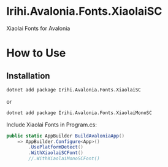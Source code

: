 # Irihi.Avalonia.Fonts.XiaolaiSC

Xiaolai Fonts for Avalonia

# How to Use

## Installation

```bash
dotnet add package Irihi.Avalonia.Fonts.XiaolaiSC
```

or

```bash
dotnet add package Irihi.Avalonia.Fonts.XiaolaiMonoSC
```

Include Xiaolai Fonts in Program.cs:

```csharp
public static AppBuilder BuildAvaloniaApp()
    => AppBuilder.Configure<App>()
        .UsePlatformDetect()
        .WithXiaolaiSCFont()
        //.WithXiaolaiMonoSCFont()
```